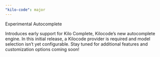 ```yaml
---
"kilo-code": major
---
```


Experimental Autocomplete

Introduces early support for Kilo Complete, Kilocode’s new autocomplete engine. In this initial release, a Kilocode provider is required and model selection isn’t yet configurable. Stay tuned for additional features and customization options coming soon!
